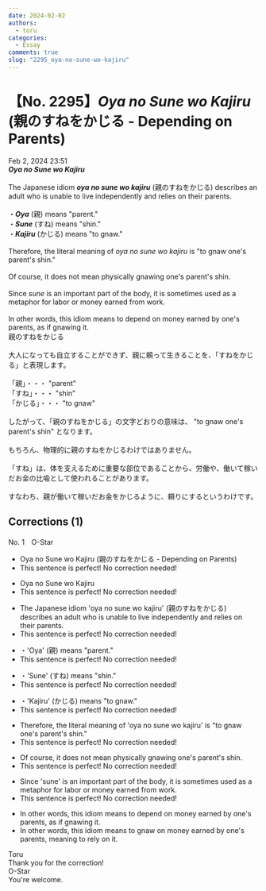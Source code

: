 ```yaml
---
date: 2024-02-02
authors:
  - toru
categories:
  - Essay
comments: true
slug: "2295_oya-no-sune-wo-kajiru"
---
```


# 【No. 2295】<strong><em>Oya no Sune wo Kajiru</em></strong> (親のすねをかじる - Depending on Parents)
<div class="date">Feb 2, 2024 23:51</div>
<div id="post"><div id="body_show_ori">
<strong><em>Oya no Sune wo Kajiru</em></strong><br/><br/>The Japanese idiom <strong><em>oya no sune wo kajiru</em></strong> (親のすねをかじる) describes an adult who is unable to live independently and relies on their parents.<br/><br/>・<strong><em>Oya</em></strong> (親) means "parent."<br/>・<strong><em>Sune</em></strong> (すね) means "shin."<br/>・<strong><em>Kajiru</em></strong> (かじる) means "to gnaw."<br/><br/>Therefore, the literal meaning of <em>oya no sune wo kajiru</em> is "to gnaw one's parent's shin."<br/><br/>Of course, it does not mean physically gnawing one's parent's shin.<br/><br/>Since <em>sune</em> is an important part of the body, it is sometimes used as a metaphor for labor or money earned from work.<br/><br/>In other words, this idiom means to depend on money earned by one's parents, as if gnawing it.
</div></div>

<!-- more -->

<div id="post_ja"><div id="body_show_mo">
親のすねをかじる<br/><br/>大人になっても自立することができず、親に頼って生きることを、「すねをかじる」と表現します。<br/><br/>「親」・・・ "parent"<br/>「すね」・・・ "shin"<br/>「かじる」・・・ "to gnaw"<br/><br/>したがって、「親のすねをかじる」の文字どおりの意味は、 "to gnaw one's parent's shin" となります。<br/><br/>もちろん、物理的に親のすねをかじるわけではありません。<br/><br/>「すね」は、体を支えるために重要な部位であることから、労働や、働いて稼いだお金の比喩として使われることがあります。<br/><br/>すなわち、親が働いて稼いだお金をかじるように、頼りにするというわけです。
</div></div>

## Corrections (1)
<div id="block"><div class="first_name"> No. 1　<span class="just_name">O-Star</span></div><div id="block2">
<ul class="correction_field">
<li class="incorrect">Oya no Sune wo Kajiru (親のすねをかじる - Depending on Parents)</li>
<li class="corrected perfect">This sentence is perfect! No correction needed!</li>
</ul>
<ul class="correction_field">
<li class="incorrect">Oya no Sune wo Kajiru</li>
<li class="corrected perfect">This sentence is perfect! No correction needed!</li>
</ul>
<ul class="correction_field">
<li class="incorrect">The Japanese idiom 'oya no sune wo kajiru' (親のすねをかじる) describes an adult who is unable to live independently and relies on their parents.</li>
<li class="corrected perfect">This sentence is perfect! No correction needed!</li>
</ul>
<ul class="correction_field">
<li class="incorrect">・'Oya' (親) means "parent."</li>
<li class="corrected perfect">This sentence is perfect! No correction needed!</li>
</ul>
<ul class="correction_field">
<li class="incorrect">・'Sune' (すね) means "shin."</li>
<li class="corrected perfect">This sentence is perfect! No correction needed!</li>
</ul>
<ul class="correction_field">
<li class="incorrect">・'Kajiru' (かじる) means "to gnaw."</li>
<li class="corrected perfect">This sentence is perfect! No correction needed!</li>
</ul>
<ul class="correction_field">
<li class="incorrect">Therefore, the literal meaning of 'oya no sune wo kajiru' is "to gnaw one's parent's shin."</li>
<li class="corrected perfect">This sentence is perfect! No correction needed!</li>
</ul>
<ul class="correction_field">
<li class="incorrect">Of course, it does not mean physically gnawing one's parent's shin.</li>
<li class="corrected perfect">This sentence is perfect! No correction needed!</li>
</ul>
<ul class="correction_field">
<li class="incorrect">Since 'sune' is an important part of the body, it is sometimes used as a metaphor for labor or money earned from work.</li>
<li class="corrected perfect">This sentence is perfect! No correction needed!</li>
</ul>
<ul class="correction_field">
<li class="incorrect">In other words, this idiom means to depend on money earned by one's parents, as if gnawing it.</li>
<li class="corrected correct">
In other words, this idiom means to <span class="f_bold">gnaw on </span>money earned by one's parents<span class="f_bold">, meaning to rely on it.</span>
</li>
</ul>
</div><div class="name"><span class="just_name">Toru</span><br>
Thank you for the correction!
</div>
<div class="name"><span class="just_name">O-Star</span><br>
You're welcome.
</div>
</div>
